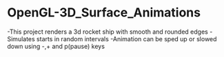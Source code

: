 # OpenGL-3D_Surface_Animations

-This project renders a 3d rocket ship with smooth and rounded edges
-Simulates starts in random intervals
-Animation can be sped up or slowed down using -,+ and p(pause) keys
